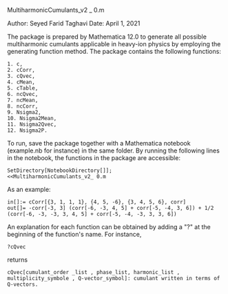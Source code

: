 MultiharmonicCumulants_v2 _ 0.m

Author: Seyed Farid Taghavi
Date: April 1, 2021

The package is prepared by Mathematica 12.0 to generate all possible multiharmonic cumulants applicable in heavy-ion physics by employing the generating function method.
The package contains the following functions:

	1. c,
	2. cCorr,
	3. cQvec,
	4. cMean,
	5. cTable,
	6. ncQvec,
	7. ncMean,
	8. ncCorr,
	9. Nsigma2,
	10. Nsigma2Mean,
	11. Nsigma2Qvec,
	12. Nsigma2P.
	
To run, save the package together with a Mathematica notebook (example.nb for instance) in the same folder. By running the following lines in the notebook, the functions in the package are accessible:

	SetDirectory[NotebookDirectory[]];
	<<MultiharmonicCumulants_v2_ 0.m
As an example:
	
	in[]:= cCorr[{3, 1, 1, 1}, {4, 5, -6}, {3, 4, 5, 6}, corr]
	out[]= -corr[-3, 3] (corr[-6, -3, 4, 5] + corr[-5, -4, 3, 6]) + 1/2 (corr[-6, -3, -3, 3, 4, 5] + corr[-5, -4, -3, 3, 3, 6])
	
An explanation for each function can be obtained by adding a "?" at the beginning of the function's name. For instance,

	?cQvec
returns	

	cQvec[cumulant_order _list , phase_list, harmonic_list , multiplicity_symbole , Q-vector_symbol]: cumulant written in terms of Q-vectors.
